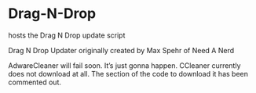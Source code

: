 # Drag-N-Drop
hosts the Drag N Drop update script

Drag N Drop Updater originally created by Max Spehr of Need A Nerd

AdwareCleaner will fail soon. It’s just gonna happen.
CCleaner currently does not download at all. The section of the code to download it has been commented out.
